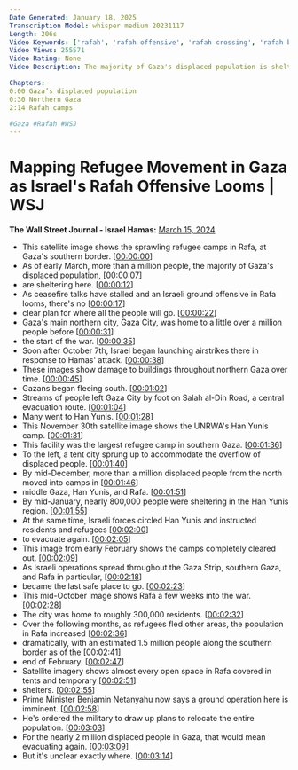 ```yaml
---
Date Generated: January 18, 2025
Transcription Model: whisper medium 20231117
Length: 206s
Video Keywords: ['rafah', 'rafah offensive', 'rafah crossing', 'rafah border', 'gaza', 'gaza news', 'refugee', 'refugees in gaza', 'israel', 'israel news', 'israel hamas war', 'hamas updatte', 'middle east', 'idf', 'israeli troops', 'civilians in gaza', 'wsj', 'refugee camps', 'refugee camps in rafah', 'northern gaza', 'gaza city', 'israeli airstrikes', 'oct 7', 'gaza map', 'israel map', 'khan younis gaza', 'salah al din', 'unrwa palestine', 'tent city', 'benjamin netanyahu', 'israel update', 'ground operation', 'israeli military', 'unrwa', 'wonews']
Video Views: 255571
Video Rating: None
Video Description: The majority of Gaza's displaced population is sheltering in Rafah after Israeli offensives gradually forced refugees to move south. And satellite images show there are few—if any—options in Gaza where the 1.5 million people can go if Israel proceeds with a ground operation.

Chapters:
0:00 Gaza’s displaced population
0:30 Northern Gaza
2:14 Rafah camps

#Gaza #Rafah #WSJ
---
```


# Mapping Refugee Movement in Gaza as Israel's Rafah Offensive Looms | WSJ
**The Wall Street Journal - Israel Hamas:** [March 15, 2024](https://www.youtube.com/watch?v=yz47J2BEqYI)
*  This satellite image shows the sprawling refugee camps in Rafa, at Gaza's southern border. [[00:00:00](https://www.youtube.com/watch?v=yz47J2BEqYI&t=0.0s)]
*  As of early March, more than a million people, the majority of Gaza's displaced population, [[00:00:07](https://www.youtube.com/watch?v=yz47J2BEqYI&t=7.74s)]
*  are sheltering here. [[00:00:12](https://www.youtube.com/watch?v=yz47J2BEqYI&t=12.82s)]
*  As ceasefire talks have stalled and an Israeli ground offensive in Rafa looms, there's no [[00:00:17](https://www.youtube.com/watch?v=yz47J2BEqYI&t=17.580000000000002s)]
*  clear plan for where all the people will go. [[00:00:22](https://www.youtube.com/watch?v=yz47J2BEqYI&t=22.46s)]
*  Gaza's main northern city, Gaza City, was home to a little over a million people before [[00:00:31](https://www.youtube.com/watch?v=yz47J2BEqYI&t=31.060000000000002s)]
*  the start of the war. [[00:00:35](https://www.youtube.com/watch?v=yz47J2BEqYI&t=35.9s)]
*  Soon after October 7th, Israel began launching airstrikes there in response to Hamas' attack. [[00:00:38](https://www.youtube.com/watch?v=yz47J2BEqYI&t=38.34s)]
*  These images show damage to buildings throughout northern Gaza over time. [[00:00:45](https://www.youtube.com/watch?v=yz47J2BEqYI&t=45.14s)]
*  Gazans began fleeing south. [[00:01:02](https://www.youtube.com/watch?v=yz47J2BEqYI&t=62.46s)]
*  Streams of people left Gaza City by foot on Salah al-Din Road, a central evacuation route. [[00:01:04](https://www.youtube.com/watch?v=yz47J2BEqYI&t=64.98s)]
*  Many went to Han Yunis. [[00:01:28](https://www.youtube.com/watch?v=yz47J2BEqYI&t=88.14s)]
*  This November 30th satellite image shows the UNRWA's Han Yunis camp. [[00:01:31](https://www.youtube.com/watch?v=yz47J2BEqYI&t=91.6s)]
*  This facility was the largest refugee camp in southern Gaza. [[00:01:36](https://www.youtube.com/watch?v=yz47J2BEqYI&t=96.44s)]
*  To the left, a tent city sprung up to accommodate the overflow of displaced people. [[00:01:40](https://www.youtube.com/watch?v=yz47J2BEqYI&t=100.64s)]
*  By mid-December, more than a million displaced people from the north moved into camps in [[00:01:46](https://www.youtube.com/watch?v=yz47J2BEqYI&t=106.88s)]
*  middle Gaza, Han Yunis, and Rafa. [[00:01:51](https://www.youtube.com/watch?v=yz47J2BEqYI&t=111.0s)]
*  By mid-January, nearly 800,000 people were sheltering in the Han Yunis region. [[00:01:55](https://www.youtube.com/watch?v=yz47J2BEqYI&t=115.44s)]
*  At the same time, Israeli forces circled Han Yunis and instructed residents and refugees [[00:02:00](https://www.youtube.com/watch?v=yz47J2BEqYI&t=120.8s)]
*  to evacuate again. [[00:02:05](https://www.youtube.com/watch?v=yz47J2BEqYI&t=125.92s)]
*  This image from early February shows the camps completely cleared out. [[00:02:09](https://www.youtube.com/watch?v=yz47J2BEqYI&t=129.04s)]
*  As Israeli operations spread throughout the Gaza Strip, southern Gaza, and Rafa in particular, [[00:02:18](https://www.youtube.com/watch?v=yz47J2BEqYI&t=138.06s)]
*  became the last safe place to go. [[00:02:23](https://www.youtube.com/watch?v=yz47J2BEqYI&t=143.76s)]
*  This mid-October image shows Rafa a few weeks into the war. [[00:02:28](https://www.youtube.com/watch?v=yz47J2BEqYI&t=148.9s)]
*  The city was home to roughly 300,000 residents. [[00:02:32](https://www.youtube.com/watch?v=yz47J2BEqYI&t=152.66000000000003s)]
*  Over the following months, as refugees fled other areas, the population in Rafa increased [[00:02:36](https://www.youtube.com/watch?v=yz47J2BEqYI&t=156.8s)]
*  dramatically, with an estimated 1.5 million people along the southern border as of the [[00:02:41](https://www.youtube.com/watch?v=yz47J2BEqYI&t=161.52s)]
*  end of February. [[00:02:47](https://www.youtube.com/watch?v=yz47J2BEqYI&t=167.0s)]
*  Satellite imagery shows almost every open space in Rafa covered in tents and temporary [[00:02:51](https://www.youtube.com/watch?v=yz47J2BEqYI&t=171.04000000000002s)]
*  shelters. [[00:02:55](https://www.youtube.com/watch?v=yz47J2BEqYI&t=175.56s)]
*  Prime Minister Benjamin Netanyahu now says a ground operation here is imminent. [[00:02:58](https://www.youtube.com/watch?v=yz47J2BEqYI&t=178.4s)]
*  He's ordered the military to draw up plans to relocate the entire population. [[00:03:03](https://www.youtube.com/watch?v=yz47J2BEqYI&t=183.28s)]
*  For the nearly 2 million displaced people in Gaza, that would mean evacuating again. [[00:03:09](https://www.youtube.com/watch?v=yz47J2BEqYI&t=189.26s)]
*  But it's unclear exactly where. [[00:03:14](https://www.youtube.com/watch?v=yz47J2BEqYI&t=194.68s)]
